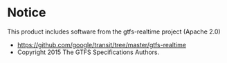 # Notice

This product includes software from the gtfs-realtime project (Apache 2.0)
* https://github.com/google/transit/tree/master/gtfs-realtime 
* Copyright 2015 The GTFS Specifications Authors.
